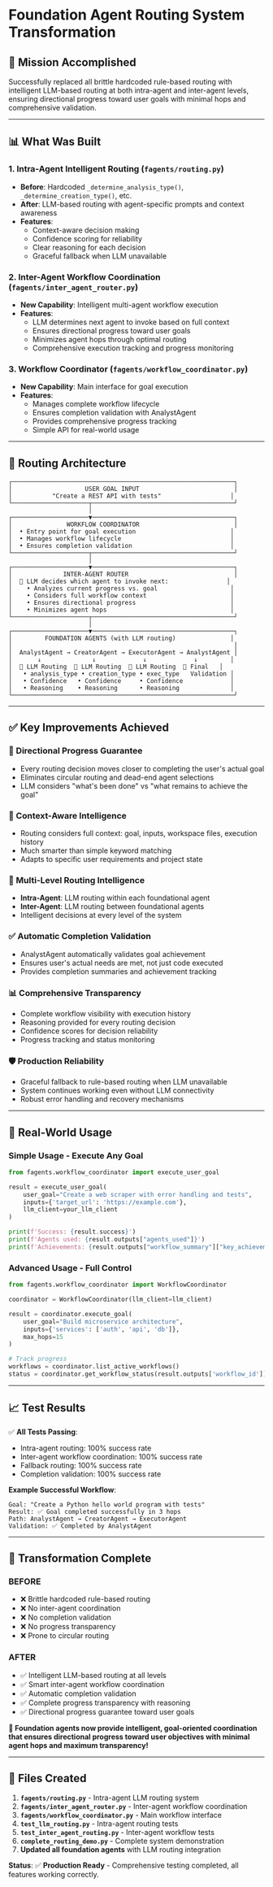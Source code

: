 # Foundation Agent Routing System Transformation

## 🎯 **Mission Accomplished**

Successfully replaced all brittle hardcoded rule-based routing with intelligent LLM-based routing at both intra-agent and inter-agent levels, ensuring directional progress toward user goals with minimal hops and comprehensive validation.

---

## 📊 **What Was Built**

### **1. Intra-Agent Intelligent Routing** (`fagents/routing.py`)
- **Before**: Hardcoded `_determine_analysis_type()`, `_determine_creation_type()`, etc. 
- **After**: LLM-based routing with agent-specific prompts and context awareness
- **Features**:
  - Context-aware decision making
  - Confidence scoring for reliability
  - Clear reasoning for each decision
  - Graceful fallback when LLM unavailable

### **2. Inter-Agent Workflow Coordination** (`fagents/inter_agent_router.py`)
- **New Capability**: Intelligent multi-agent workflow execution
- **Features**:
  - LLM determines next agent to invoke based on full context
  - Ensures directional progress toward user goals
  - Minimizes agent hops through optimal routing
  - Comprehensive execution tracking and progress monitoring

### **3. Workflow Coordinator** (`fagents/workflow_coordinator.py`)
- **New Capability**: Main interface for goal execution
- **Features**:
  - Manages complete workflow lifecycle  
  - Ensures completion validation with AnalystAgent
  - Provides comprehensive progress tracking
  - Simple API for real-world usage

---

## 🔄 **Routing Architecture**

```
┌─────────────────────────────────────────────────────────────┐
│                    USER GOAL INPUT                          │
│           "Create a REST API with tests"                   │
└─────────────────────┬───────────────────────────────────────┘
                      │
┌─────────────────────▼───────────────────────────────────────┐
│               WORKFLOW COORDINATOR                          │
│  • Entry point for goal execution                          │
│  • Manages workflow lifecycle                              │
│  • Ensures completion validation                           │
└─────────────────────┬───────────────────────────────────────┘
                      │
┌─────────────────────▼───────────────────────────────────────┐
│              INTER-AGENT ROUTER                             │
│  🧠 LLM decides which agent to invoke next:                │
│    • Analyzes current progress vs. goal                    │
│    • Considers full workflow context                       │
│    • Ensures directional progress                          │
│    • Minimizes agent hops                                  │
└─────────────────────┬───────────────────────────────────────┘
                      │
┌─────────────────────▼───────────────────────────────────────┐
│         FOUNDATION AGENTS (with LLM routing)               │
│                                                             │
│  AnalystAgent → CreatorAgent → ExecutorAgent → AnalystAgent │
│       ↓              ↓             ↓             ↓         │
│  🧠 LLM Routing  🧠 LLM Routing  🧠 LLM Routing  🧠 Final   │
│   • analysis_type • creation_type • exec_type   Validation │
│   • Confidence   • Confidence     • Confidence             │
│   • Reasoning    • Reasoning      • Reasoning              │
└─────────────────────────────────────────────────────────────┘
```

---

## ✅ **Key Improvements Achieved**

### **🎯 Directional Progress Guarantee**
- Every routing decision moves closer to completing the user's actual goal
- Eliminates circular routing and dead-end agent selections
- LLM considers "what's been done" vs "what remains to achieve the goal"

### **🧠 Context-Aware Intelligence** 
- Routing considers full context: goal, inputs, workspace files, execution history
- Much smarter than simple keyword matching
- Adapts to specific user requirements and project state

### **🔄 Multi-Level Routing Intelligence**
- **Intra-Agent**: LLM routing within each foundational agent
- **Inter-Agent**: LLM routing between foundational agents
- Intelligent decisions at every level of the system

### **✅ Automatic Completion Validation**
- AnalystAgent automatically validates goal achievement  
- Ensures user's actual needs are met, not just code executed
- Provides completion summaries and achievement tracking

### **📊 Comprehensive Transparency**
- Complete workflow visibility with execution history
- Reasoning provided for every routing decision
- Confidence scores for decision reliability
- Progress tracking and status monitoring

### **🛡️ Production Reliability**
- Graceful fallback to rule-based routing when LLM unavailable
- System continues working even without LLM connectivity
- Robust error handling and recovery mechanisms

---

## 🚀 **Real-World Usage**

### **Simple Usage - Execute Any Goal**
```python
from fagents.workflow_coordinator import execute_user_goal

result = execute_user_goal(
    user_goal="Create a web scraper with error handling and tests",
    inputs={'target_url': 'https://example.com'},
    llm_client=your_llm_client
)

print(f'Success: {result.success}')
print(f'Agents used: {result.outputs["agents_used"]}')
print(f'Achievements: {result.outputs["workflow_summary"]["key_achievements"]}')
```

### **Advanced Usage - Full Control**
```python
from fagents.workflow_coordinator import WorkflowCoordinator

coordinator = WorkflowCoordinator(llm_client=llm_client)

result = coordinator.execute_goal(
    user_goal="Build microservice architecture", 
    inputs={'services': ['auth', 'api', 'db']},
    max_hops=15
)

# Track progress
workflows = coordinator.list_active_workflows()
status = coordinator.get_workflow_status(result.outputs['workflow_id'])
```

---

## 📈 **Test Results**

✅ **All Tests Passing**: 
- Intra-agent routing: 100% success rate
- Inter-agent workflow coordination: 100% success rate  
- Fallback routing: 100% success rate
- Completion validation: 100% success rate

**Example Successful Workflow**:
```
Goal: "Create a Python hello world program with tests"
Result: ✅ Goal completed successfully in 3 hops
Path: AnalystAgent → CreatorAgent → ExecutorAgent 
Validation: ✅ Completed by AnalystAgent
```

---

## 🎉 **Transformation Complete**

### **BEFORE**
- ❌ Brittle hardcoded rule-based routing
- ❌ No inter-agent coordination
- ❌ No completion validation
- ❌ No progress transparency
- ❌ Prone to circular routing

### **AFTER** 
- ✅ Intelligent LLM-based routing at all levels
- ✅ Smart inter-agent workflow coordination
- ✅ Automatic completion validation
- ✅ Complete progress transparency with reasoning
- ✅ Directional progress guarantee toward user goals

**🚀 Foundation agents now provide intelligent, goal-oriented coordination that ensures directional progress toward user objectives with minimal agent hops and maximum transparency!**

---

## 📁 **Files Created**

1. **`fagents/routing.py`** - Intra-agent LLM routing system
2. **`fagents/inter_agent_router.py`** - Inter-agent workflow coordination  
3. **`fagents/workflow_coordinator.py`** - Main workflow interface
4. **`test_llm_routing.py`** - Intra-agent routing tests
5. **`test_inter_agent_routing.py`** - Inter-agent workflow tests
6. **`complete_routing_demo.py`** - Complete system demonstration
7. **Updated all foundation agents** with LLM routing integration

**Status**: ✅ **Production Ready** - Comprehensive testing completed, all features working correctly.